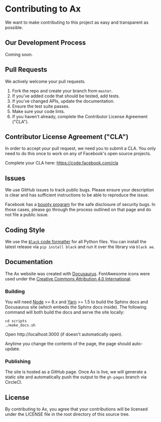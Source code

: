 # Contributing to Ax
We want to make contributing to this project as easy and transparent as
possible.

## Our Development Process
Coming soon.

## Pull Requests
We actively welcome your pull requests.

1. Fork the repo and create your branch from `master`.
2. If you've added code that should be tested, add tests.
3. If you've changed APIs, update the documentation.
4. Ensure the test suite passes.
5. Make sure your code lints.
6. If you haven't already, complete the Contributor License Agreement ("CLA").

## Contributor License Agreement ("CLA")
In order to accept your pull request, we need you to submit a CLA. You only need
to do this once to work on any of Facebook's open source projects.

Complete your CLA here: <https://code.facebook.com/cla>

## Issues
We use GitHub issues to track public bugs. Please ensure your description is
clear and has sufficient instructions to be able to reproduce the issue.

Facebook has a [bounty program](https://www.facebook.com/whitehat/) for the safe
disclosure of security bugs. In those cases, please go through the process
outlined on that page and do not file a public issue.

## Coding Style  
We use the [`Black` code formatter](https://github.com/ambv/black) for all Python files. You can install the latest release via `pip install black` and run it over the library via `black ae`.

## Documentation

The Ax website was created with [Docusaurus](https://docusaurus.io/).
FontAwesome icons were used under the [Creative Commons Attribution 4.0 International](https://fontawesome.com/license).

### Building

You will need [Node](https://nodejs.org/en/) >= 8.x and [Yarn](https://yarnpkg.com/en/) >= 1.5
to build the Sphinx docs and Docusaurus site (which embeds the Sphinx docs inside). The
following command will both build the docs and serve the site locally:
```
cd scripts
./make_docs.sh
```

Open http://localhost:3000 (if doesn't automatically open).

Anytime you change the contents of the page, the page should auto-update.

### Publishing
The site is hosted as a GitHub page. Once Ax is live, we will generate a static
site and automatically push the output to the `gh-pages` branch via CircleCI.

## License
By contributing to Ax, you agree that your contributions will be licensed
under the LICENSE file in the root directory of this source tree.
